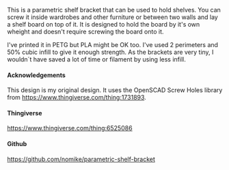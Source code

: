This is a parametric shelf bracket that can be used to hold shelves. You can screw it inside wardrobes and other furniture or between two walls and lay a shelf board on top of it. It is designed to hold the board by it's own wheight and doesn't require screwing the board onto it.

I've printed it in PETG but PLA might be OK too.
I've used 2 perimeters and 50% cubic infill to give it enough strength. As the brackets are very tiny, I wouldn´t  have saved a lot of time or filament by using less infill.

#### Acknowledgements

This design is my original design.
It uses the OpenSCAD Screw Holes library from <https://www.thingiverse.com/thing:1731893>.

#### Thingiverse

<https://www.thingiverse.com/thing:6525086>

#### Github

<https://github.com/nomike/parametric-shelf-bracket>
